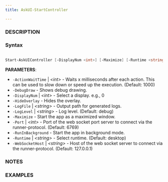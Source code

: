 ```yaml
---
title: AskUI-StartController

---
```


### DESCRIPTION


### Syntax
```powershell

Start-AskUIController [-DisplayNum <int>] [-Maximize] [-Runtime <string>] [-Port <int>] [-ActionWaitTime <int>] [-WebSocketHost <string>] [-LogFile <string>] [-LogLevel <string>] [-HideOverlay] [-DebugDraw] [-RunInBackground] [<CommonParameters>]

```

**PARAMETERS**:
- `-ActionWaitTime` |  _&lt;int&gt;_ - Waits x milliseconds after each action. This can be used to slow down or speed up the execution. (Default: 1000) 
- `-DebugDraw`  - Shows debug drawing. 
- `-DisplayNum` |  _&lt;int&gt;_ - Select a display. e.g., 0 
- `-HideOverlay`  - Hides the overlay. 
- `-LogFile` |  _&lt;string&gt;_ - Output path for generated logs. 
- `-LogLevel` |  _&lt;string&gt;_ - Log level. (Default: debug) 
- `-Maximize`  - Start the app as a maximized window. 
- `-Port` |  _&lt;int&gt;_ - Port of the web socket port server to connect via the runner-protocol. (Default: 6769) 
- `-RunInBackground`  - Start the app in background mode. 
- `-Runtime` |  _&lt;string&gt;_ - Select runtime. (Default: desktop) 
- `-WebSocketHost` |  _&lt;string&gt;_ - Host of the web socket server to connect via the runner-protocol. (Default: 127.0.0.1)
### NOTES


### EXAMPLES
